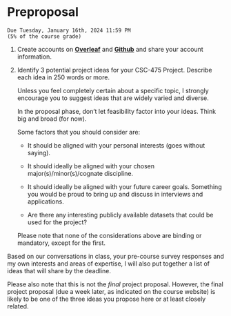 
# Preproposal 

```{important}
Due Tuesday, January 16th, 2024 11:59 PM
(5% of the course grade) 
``` 

1. Create accounts on **[Overleaf](https://www.overleaf.com/)** and **[Github](https://github.com/)** and share your account information. 

2. Identify 3 potential project ideas for your CSC-475 Project. Describe each idea in 250 words or more. 

    Unless you feel completely certain about a specific topic, I strongly encourage you to suggest ideas that are widely varied and diverse. 

    In the proposal phase, don’t let feasibility factor into your ideas. Think big and broad (for now). 

    Some factors that you should consider are: 

    * It should be aligned with your personal interests (goes without saying). 

    * It should ideally be aligned with your chosen major(s)/minor(s)/cognate discipline. 

    * It should ideally be aligned with your future career goals. Something you would be proud to bring up and discuss in interviews and applications. 

    * Are there any interesting publicly available datasets that could be used for the project?
	
    Please note that none of the considerations above are binding or mandatory, except for the first.  

Based on our conversations in class, your pre-course survey responses and my own interests and areas of expertise, I will also put together a list of ideas that will share by the deadline. 

Please also note that this is not the _final_ project proposal. However, the final project proposal (due a week later, as indicated on the course website) is likely to be one of the three ideas you propose here or at least closely related. 
